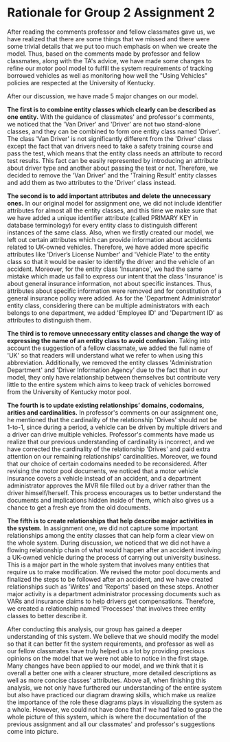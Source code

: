 # Rationale for Group 2 Assignment 2

After reading the comments professor and fellow classmates gave us, we have realized that there are some things that we missed and there were some trivial details that we put too much emphasis on when we create the model. Thus, based on the comments made by professor and fellow classmates, along with the TA's advice, we have made some changes to refine our motor pool model to fulfill the system requirements of tracking borrowed vehicles as well as monitoring how well the "Using Vehicles" policies are respected at the University of Kentucky.

After our discussion, we have made 5 major changes on our model.

**The first is to combine entity classes which clearly can be described as one entity.** With the guidance of classmates' and professor's comments, we noticed that the 'Van Driver' and 'Driver' are not two stand-alone classes, and they can be combined to form one entity class named 'Driver'. The class 'Van Driver' is not significantly different from the 'Driver' class except the fact that van drivers need to take a safety training course and pass the test, which means that the entity class needs an attribute to record test results. This fact can be easily represented by introducing an attribute about driver type and another about passing the test or not. Therefore, we decided to remove the 'Van Driver' and the 'Training Result' entity classes and add them as two attributes to the 'Driver' class instead.

**The second is to add important attributes and delete the unnecessary ones.** In our original model for assignment one, we did not include identifier attributes for almost all the entity classes, and this time we make sure that we have added a unique identifier attribute (called PRIMARY KEY in database terminology) for every entity class to distinguish different instances of the same class. Also, when we firstly created our model, we left out certain attributes which can provide information about accidents related to UK-owned vehicles. Therefore, we have added more specific attributes like 'Driver’s License Number' and 'Vehicle Plate' to the entity class so that it would be easier to identify the driver and the vehicle of an accident. Moreover, for the entity class 'Insurance', we had the same mistake which made us fail to express our intent that the class 'Insurance' is about general insurance information, not about specific instances. Thus, attributes about specific information were removed and for constitution of a general insurance policy were added. As for the 'Department Administrator' entity class, considering there can be multiple administrators with each belongs to one department, we added 'Employee ID' and 'Department ID' as attributes to distinguish them.

**The third is to remove unnecessary entity classes and change the way of expressing the name of an entity class to avoid confusion.** Taking into account the suggestion of a fellow classmate, we added the full name of 'UK' so that readers will understand what we refer to when using this abbreviation. Additionally, we removed the entity classes 'Administration Department' and 'Driver Information Agency' due to the fact that in our model, they only have relationship between themselves but contribute very little to the entire system which aims to keep track of vehicles borrowed from the University of Kentucky motor pool.

**The fourth is to update existing relationships’ domains, codomains, arities and cardinalities.** In professor's comments on our assignment one, he mentioned that the cardinality of the relationship 'Drives' should not be 1-to-1, since during a period, a vehicle can be driven by multiple drivers and a driver can drive multiple vehicles. Professor's comments have made us realize that our previous understanding of cardinality is incorrect, and we have corrected the cardinality of the relationship 'Drives' and paid extra attention on our remaining relationships' cardinalities. Moreover, we found that our choice of certain codomains needed to be reconsidered. After revising the motor pool documents, we noticed that a motor vehicle insurance covers a vehicle instead of an accident, and a department administrator approves the MVR file filled out by a driver rather than the driver himself/herself. This process encourages us to better understand the documents and implications hidden inside of them, which also gives us a chance to get a fresh eye from the old documents.

**The fifth is to create relationships that help describe major activities in the system.** In assignment one, we did not capture some important relationships among the entity classes that can help form a clear view on the whole system. During discussion, we noticed that we did not have a flowing relationship chain of what would happen after an accident involving a UK-owned vehicle during the process of carrying out university business. This is a major part in the whole system that involves many entities that require us to make modification. We revised the motor pool documents and finalized the steps to be followed after an accident, and we have created relationships such as 'Writes' and 'Reports' based on these steps. Another major activity is a department administrator processing documents such as VARs and insurance claims to help drivers get compensations. Therefore, we created a relationship named 'Processes' that involves three entity classes to better describe it.

After conducting this analysis, our group has gained a deeper understanding of this system. We believe that we should modify the model so that it can better fit the system requirements, and professor as well as our fellow classmates have truly helped us a lot by providing precious opinions on the model that we were not able to notice in the first stage. Many changes have been applied to our model, and we think that it is overall a better one with a clearer structure, more detailed descriptions as well as more concise classes' attributes. Above all, when finishing this analysis, we not only have furthered our understanding of the entire system but also have practiced our diagram drawing skills, which make us realize the importance of the role these diagrams plays in visualizing the system as a whole. However, we could not have done that if we had failed to grasp the whole picture of this system, which is where the documentation of the previous assignment and all our classmates' and professor's suggestions come into picture.
